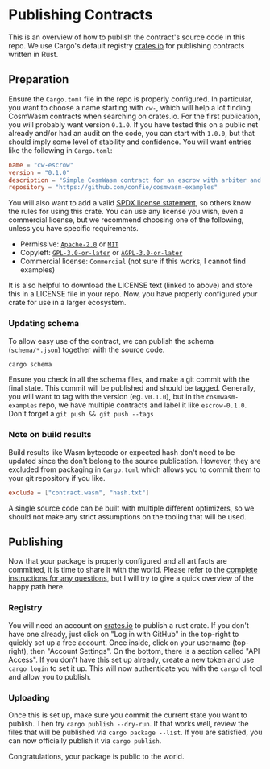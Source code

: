 # Publishing Contracts

This is an overview of how to publish the contract's source code in this repo.
We use Cargo's default registry [crates.io](https://crates.io/) for publishing contracts written in Rust.

## Preparation

Ensure the `Cargo.toml` file in the repo is properly configured. In particular, you want to
choose a name starting with `cw-`, which will help a lot finding CosmWasm contracts when
searching on crates.io. For the first publication, you will probably want version `0.1.0`.
If you have tested this on a public net already and/or had an audit on the code,
you can start with `1.0.0`, but that should imply some level of stability and confidence.
You will want entries like the following in `Cargo.toml`:

```toml
name = "cw-escrow"
version = "0.1.0"
description = "Simple CosmWasm contract for an escrow with arbiter and timeout"
repository = "https://github.com/confio/cosmwasm-examples"
```

You will also want to add a valid [SPDX license statement](https://spdx.org/licenses/),
so others know the rules for using this crate. You can use any license you wish,
even a commercial license, but we recommend choosing one of the following, unless you have
specific requirements.

* Permissive: [`Apache-2.0`](https://spdx.org/licenses/Apache-2.0.html#licenseText) or [`MIT`](https://spdx.org/licenses/MIT.html#licenseText)
* Copyleft: [`GPL-3.0-or-later`](https://spdx.org/licenses/GPL-3.0-or-later.html#licenseText) or [`AGPL-3.0-or-later`](https://spdx.org/licenses/AGPL-3.0-or-later.html#licenseText)
* Commercial license: `Commercial` (not sure if this works, I cannot find examples)

It is also helpful to download the LICENSE text (linked to above) and store this
in a LICENSE file in your repo. Now, you have properly configured your crate for use
in a larger ecosystem.

### Updating schema

To allow easy use of the contract, we can publish the schema (`schema/*.json`) together
with the source code.

```sh
cargo schema
```

Ensure you check in all the schema files, and make a git commit with the final state.
This commit will be published and should be tagged. Generally, you will want to
tag with the version (eg. `v0.1.0`), but in the `cosmwasm-examples` repo, we have
multiple contracts and label it like `escrow-0.1.0`. Don't forget a
`git push && git push --tags`

### Note on build results

Build results like Wasm bytecode or expected hash don't need to be updated since
the don't belong to the source publication. However, they are excluded from packaging
in `Cargo.toml` which allows you to commit them to your git repository if you like.

```toml
exclude = ["contract.wasm", "hash.txt"]
```

A single source code can be built with multiple different optimizers, so
we should not make any strict assumptions on the tooling that will be used.

## Publishing

Now that your package is properly configured and all artifacts are committed, it
is time to share it with the world.
Please refer to the [complete instructions for any questions](https://rurust.github.io/cargo-docs-ru/crates-io.html),
but I will try to give a quick overview of the happy path here.

### Registry

You will need an account on [crates.io](https://crates.io) to publish a rust crate.
If you don't have one already, just click on "Log in with GitHub" in the top-right
to quickly set up a free account. Once inside, click on your username (top-right),
then "Account Settings". On the bottom, there is a section called "API Access".
If you don't have this set up already, create a new token and use `cargo login`
to set it up. This will now authenticate you with the `cargo` cli tool and allow
you to publish.

### Uploading

Once this is set up, make sure you commit the current state you want to publish.
Then try `cargo publish --dry-run`. If that works well, review the files that
will be published via `cargo package --list`. If you are satisfied, you can now
officially publish it via `cargo publish`.

Congratulations, your package is public to the world.
